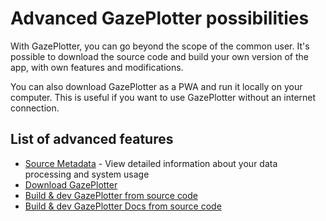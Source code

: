 # Advanced GazePlotter possibilities
With GazePlotter, you can go beyond the scope of the common user. It's possible to download the source code and build your own version of the app, with own features and modifications.

You can also download GazePlotter as a PWA and run it locally on your computer. This is useful if you want to use GazePlotter without an internet connection.

## List of advanced features
- [Source Metadata](./source-metadata.md) - View detailed information about your data processing and system usage
- [Download GazePlotter](./download-gazeplotter.md)
- [Build & dev GazePlotter from source code](./app-dev-build.md)
- [Build & dev GazePlotter Docs from source code](./docs-dev-build.md)